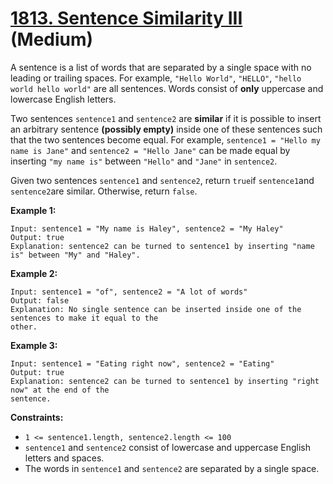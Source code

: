 # [1813. Sentence Similarity III][link] (Medium)

[link]: https://leetcode.com/problems/sentence-similarity-iii/

A sentence is a list of words that are separated by a single space with no leading or trailing
spaces. For example, `"Hello World"`, `"HELLO"`, `"hello world hello world"` are all sentences.
Words consist of **only** uppercase and lowercase English letters.

Two sentences `sentence1` and `sentence2` are **similar** if it is possible to insert an arbitrary
sentence **(possibly empty)** inside one of these sentences such that the two sentences become
equal. For example, `sentence1 = "Hello my name is Jane"` and `sentence2 = "Hello Jane"` can be made
equal by inserting `"my name is"` between `"Hello"` and `"Jane"` in `sentence2`.

Given two sentences `sentence1` and `sentence2`, return `true`if  `sentence1`and  `sentence2`are
similar. Otherwise, return `false`.

**Example 1:**

```
Input: sentence1 = "My name is Haley", sentence2 = "My Haley"
Output: true
Explanation: sentence2 can be turned to sentence1 by inserting "name is" between "My" and "Haley".
```

**Example 2:**

```
Input: sentence1 = "of", sentence2 = "A lot of words"
Output: false
Explanation: No single sentence can be inserted inside one of the sentences to make it equal to the
other.
```

**Example 3:**

```
Input: sentence1 = "Eating right now", sentence2 = "Eating"
Output: true
Explanation: sentence2 can be turned to sentence1 by inserting "right now" at the end of the
sentence.
```

**Constraints:**

- `1 <= sentence1.length, sentence2.length <= 100`
- `sentence1` and `sentence2` consist of lowercase and uppercase English letters and spaces.
- The words in `sentence1` and `sentence2` are separated by a single space.
